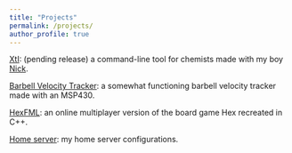 ```yaml
---
title: "Projects"
permalink: /projects/
author_profile: true
---
```


[XtI](): (pending release) a command-line tool for chemists made with my boy [Nick](http://njeffrob.github.io).

[Barbell Velocity Tracker](https://github.com/lawrence-matsuoka/barbell-tracker): a somewhat functioning barbell velocity tracker made with an MSP430.

[HexFML](https://github.com/lawrence-matsuoka/hexfml): an online multiplayer version of the board game Hex recreated in C++.

[Home server](https://github.com/lawrence-matsuoka/home-server): my home server configurations.
